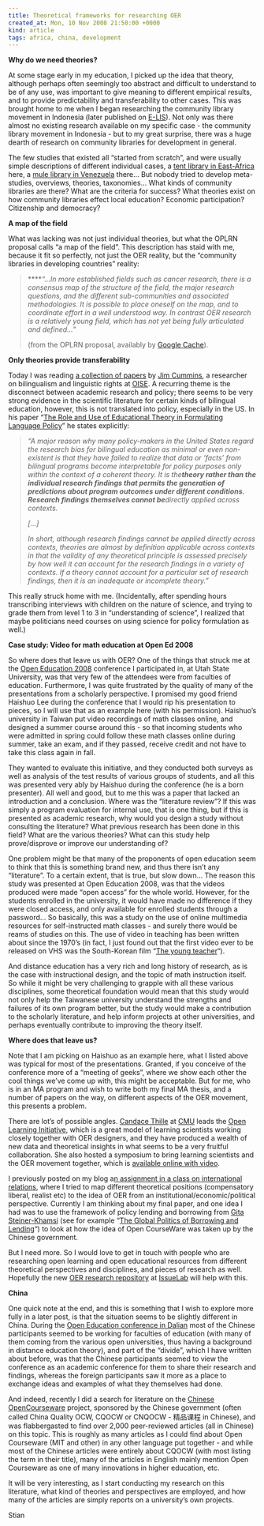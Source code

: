 ```yaml
---
title: Theoretical frameworks for researching OER
created_at: Mon, 10 Nov 2008 21:50:00 +0000
kind: article
tags: africa, china, development
---
```


**Why do we need theories?**

At some stage early in my education, I picked up the idea that theory,
although perhaps often seemingly too abstract and difficult to
understand to be of any use, was important to give meaning to different
empirical results, and to provide predictability and transferability to
other cases. This was brought home to me when I began researching the
community library movement in Indonesia (later published on
[E-LIS](http://eprints.rclis.org/archive/00014659/)). Not only was there
almost no existing research available on my specific case - the
community library movement in Indonesia - but to my great surprise,
there was a huge dearth of research on community libraries for
development in general.

The few studies that existed all “started from scratch”, and were
usually simple descriptions of different individual cases, a [tent
library in
East-Africa](http://www.ifla.org/IV/ifla71/papers/137e-Sarjant.pdf%20)
here, a [mule library in
Venezuela](http://news.bbc.co.uk/1/hi/programmes/from_our_own_correspondent/6929404.stm)
there… But nobody tried to develop meta-studies, overviews, theories,
taxonomies… What kinds of community libraries are there? What are the
criteria for success? What theories exist on how community libraries
effect local education? Economic participation? Citizenship and
democracy?

**A map of the field**

What was lacking was not just individual theories, but what the OPLRN
proposal calls “a map of the field”. This description has staid with me,
because it fit so perfectly, not just the OER reality, but the
“community libraries in developing countries” reality:

> *****“…In more established fields such as cancer research, there is a
> consensus map of the structure of the field, the major research
> questions, and the different sub-communities and associated
> methodologies. It is possible to place oneself on the map, and to
> coordinate effort in a well understood way. In contrast OER research
> is a relatively young field, which has not yet being fully articulated
> and defined…”*
>
> (from the OPLRN proposal, availably by [Google
> Cache](http://74.125.95.104/search?q=cache:UnmczomPY5wJ:iet-public-wiki.open.ac.uk/index.php/OPLRN_proposal+http://iet-public-wiki.open.ac.uk/index.php/OPLRN_proposal&hl=en&ct=clnk&cd=1&gl=ca&client=firefox-a)).

**Only theories provide transferability**

Today I was reading [a collection of
papers](http://www.worldcat.org/oclc/45951736&referer=brief_results) by
[Jim Cummins](http://www.iteachilearn.com/cummins/), a researcher on
bilingualism and linguistic rights at
[OISE](http://www.oise.utoronto.ca). A recurring theme is the disconnect
between academic research and policy; there seems to be very strong
evidence in the scientific literature for certain kinds of bilingual
education, however, this is not translated into policy, especially in
the US. In his paper “[The Role and Use of Educational Theory in
Formulating Language
Policy](http://www.eric.ed.gov/ERICWebPortal/custom/portlets/recordDetails/detailmini.jsp?_nfpb=true&_&ERICExtSearch_SearchValue_0=EJ387333&ERICExtSearch_SearchType_0=no&accno=EJ387333)”
he states explicitly:

> *“A major reason why many policy-makers in the United States regard
> the research bias for bilingual education as minimal or even
> non-existent is that they have failed to realize that data or ‘facts’
> from bilingual programs become interpretable for policy purposes only
> within the context of a coherent theory. It is the**theory rather than
> the individual research findings that permits the generation of
> predictions about program outcomes under different conditions.
> Research findings themselves cannot be**directly applied across
> contexts.*
>
> *[...]*
>
> *In short, although research findings cannot be applied directly
> across contexts, theories are almost by definition applicable across
> contexts in that the validity of any theoretical principle is assessed
> precisely by how well it can account for the research findings in a
> variety of contexts. If a theory cannot account for a particular set
> of research findings, then it is an inadequate or incomplete theory.”*

This really struck home with me. (Incidentally, after spending hours
transcribing interviews with children on the nature of science, and
trying to grade them from level 1 to 3 in “understanding of science”, I
realized that maybe politicians need courses on using science for policy
formulation as well.)

**Case study: Video for math education at Open Ed 2008**

So where does that leave us with OER? One of the things that struck me
at the [Open Education 2008](http://cosl.usu.edu/events/opened2008/)
conference I participated in, at Utah State University, was that very
few of the attendees were from faculties of education. Furthermore, I
was quite frustrated by the quality of many of the presentations from a
scholarly perspective. I promised my good friend Haishuo Lee during the
conference that I would rip his presentation to pieces, so I will use
that as an example here (with his permission). Haishuo’s university in
Taiwan put video recordings of math classes online, and designed a
summer course around this - so that incoming students who were admitted
in spring could follow these math classes online during summer, take an
exam, and if they passed, receive credit and not have to take this class
again in fall.

They wanted to evaluate this initiative, and they conducted both surveys
as well as analysis of the test results of various groups of students,
and all this was presented very ably by Haishuo during the conference
(he is a born presenter). All well and good, but to me this was a paper
that lacked an introduction and a conclusion. Where was the “literature
review”? If this was simply a program evaluation for internal use, that
is one thing, but if this is presented as academic research, why would
you design a study without consulting the literature? What previous
research has been done in this field? What are the various theories?
What can this study help prove/disprove or improve our understanding of?

One problem might be that many of the proponents of open education seem
to think that this is something brand new, and thus there isn’t any
“literature”. To a certain extent, that is true, but slow down… The
reason this study was presented at Open Education 2008, was that the
videos produced were made “open access” for the whole world. However,
for the students enrolled in the university, it would have made no
difference if they were closed access, and only available for enrolled
students through a password… So basically, this was a study on the use
of online multimedia resources for self-instructed math classes - and
surely there would be reams of studies on this. The use of video in
teaching has been written about since the 1970’s (in fact, I just found
out that the first video ever to be released on VHS was the South-Korean
film “[The young
teacher](http://en.wikipedia.org/wiki/The_Young_Teacher)“).

And distance education has a very rich and long history of research, as
is the case with instructional design, and the topic of math instruction
itself. So while it might be very challenging to grapple with all these
various disciplines, some theoretical foundation would mean that this
study would not only help the Taiwanese university understand the
strengths and failures of its own program better, but the study would
make a contribution to the scholarly literature, and help inform
projects at other universities, and perhaps eventually contribute to
improving the theory itself.

**Where does that leave us?**

Note that I am picking on Haishuo as an example here, what I listed
above was typical for most of the presentations. Granted, if you
conceive of the conference more of a “meeting of geeks”, where we show
each other the cool things we’ve come up with, this might be acceptable.
But for me, who is in an MA program and wish to write both my final MA
thesis, and a number of papers on the way, on different aspects of the
OER movement, this presents a problem.

There are lot’s of possible angles. [Candace
Thille](http://www.educause.edu/Community/MemDir/Profiles/CandaceThille/58820)
at [CMU](http://www.cmu.edu/index.shtml) leads the [Open Learning
Initiative](http://www.cmu.edu/oli/), which is a great model of learning
scientists working closely together with OER designers, and they have
produced a wealth of new data and theoretical insights in what seems to
be a very fruitful collaboration. She also hosted a symposium to bring
learning scientists and the OER movement together, which is [available
online with video](http://www.cmu.edu/index.shtml).

I previously posted on my blog a[n assignment in a class on
international
relations](http://reganmian.net/blog/2008/10/17/the-great-international-ocw-debate/),
where I tried to map different theoretical positions (compensatory
liberal, realist etc) to the idea of OER from an
institutional/economic/political perspective. Currently I am thinking
about my final paper, and one idea I had was to use the framework of
policy lending and borrowing from [Gita
Steiner-Khamsi](http://www.tc.edu/faculty/steiner-khamsi/pub.htm) (see
for example “[The Global Politics of Borrowing and
Lending](http://findarticles.com/p/articles/mi_m2248/is_157_40/ai_n13774375)“)
to look at how the idea of Open CourseWare was taken up by the Chinese
government.

But I need more. So I would love to get in touch with people who are
researching open learning and open educational resources from different
theoretical perspectives and disciplines, and pieces of research as
well. Hopefully the new [OER research
repository](http://oer.issuelab.org/research) at
[IssueLab](http://oer.issuelab.org/) will help with this.

**China**

One quick note at the end, and this is something that I wish to explore
more fully in a later post, is that the situation seems to be slightly
different in China. During the [Open Education conference in
Dalian](http://reganmian.net/blog/2008/05/01/open-learning-conference-in-dalian-2008-lessons-for-future-events/)
most of the Chinese participants seemed to be working for faculties of
education (with many of them coming from the various open universities,
thus having a background in distance education theory), and part of the
“divide”, which I have written about before, was that the Chinese
participants seemed to view the conference as an academic conference for
them to share their research and findings, whereas the foreign
participants saw it more as a place to exchange ideas and examples of
what they themselves had done.

And indeed, recently I did a search for literature on the [Chinese
OpenCourseware](http://iftf.typepad.com/virtualchina/2006/09/more_on_mit_ope.html)
project, sponsored by the Chinese government (often called China Quality
OCW, CQOCW or CNQOCW - 精品课程 in Chinese), and was flabbergasted to
find over 2,000 peer-reviewed articles (all in Chinese) on this topic.
This is roughly as many articles as I could find about Open Courseware
(MIT and other) in any other language put together - and while most of
the Chinese articles were entirely about CQOCW (with most listing the
term in their title), many of the articles in English mainly mention
Open Courseware as one of many innovations in higher education, etc.

It will be very interesting, as I start conducting my research on this
literature, what kind of theories and perspectives are employed, and how
many of the articles are simply reports on a university’s own projects.

Stian
